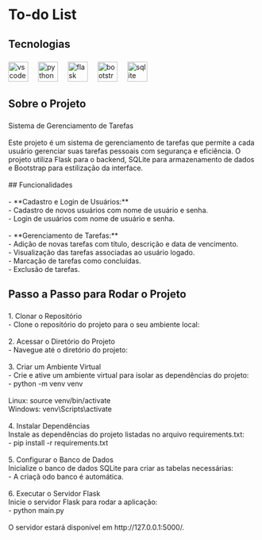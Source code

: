 ﻿<h1 align="left">To-do List</h1>

###

<h2 align="left">Tecnologias</h2>

###

<div align="left">
  <img src="https://cdn.jsdelivr.net/gh/devicons/devicon/icons/vscode/vscode-original.svg" height="40" alt="vscode logo"  />
  <img width="12" />
  <img src="https://cdn.jsdelivr.net/gh/devicons/devicon/icons/python/python-original.svg" height="40" alt="python logo"  />
  <img width="12" />
  <img src="https://cdn.jsdelivr.net/gh/devicons/devicon/icons/flask/flask-original.svg" height="40" alt="flask logo"  />
  <img width="12" />
  <img src="https://cdn.jsdelivr.net/gh/devicons/devicon/icons/bootstrap/bootstrap-original.svg" height="40" alt="bootstrap logo"  />
  <img width="12" />
  <img src="https://cdn.jsdelivr.net/gh/devicons/devicon/icons/sqlite/sqlite-original.svg" height="40" alt="sqlite logo"  />
</div>

###

<h2 align="left">Sobre o Projeto</h2>

###

<p align="left">Sistema de Gerenciamento de Tarefas<br><br>Este projeto é um sistema de gerenciamento de tarefas que permite a cada usuário gerenciar suas tarefas pessoais com segurança e eficiência. O projeto utiliza Flask para o backend, SQLite para armazenamento de dados e Bootstrap para estilização da interface.<br><br>## Funcionalidades<br><br>- **Cadastro e Login de Usuários:**<br>  - Cadastro de novos usuários com nome de usuário e senha.<br>  - Login de usuários com nome de usuário e senha.<br><br>- **Gerenciamento de Tarefas:**<br>  - Adição de novas tarefas com título, descrição e data de vencimento.<br>  - Visualização das tarefas associadas ao usuário logado.<br>  - Marcação de tarefas como concluídas.<br>  - Exclusão de tarefas.</p>

###

<h2 align="left">Passo a Passo para Rodar o Projeto</h2>

###

<p align="left">1. Clonar o Repositório<br>- Clone o repositório do projeto para o seu ambiente local:<br><br>2. Acessar o Diretório do Projeto<br>- Navegue até o diretório do projeto:<br><br>3. Criar um Ambiente Virtual<br>- Crie e ative um ambiente virtual para isolar as dependências do projeto:<br>- python -m venv venv<br><br>Linux: source venv/bin/activate <br>Windows: venv\Scripts\activate<br><br>4. Instalar Dependências<br>Instale as dependências do projeto listadas no arquivo requirements.txt:<br>- pip install -r requirements.txt<br><br>5. Configurar o Banco de Dados<br>Inicialize o banco de dados SQLite para criar as tabelas necessárias:<br>- A criaçã odo banco é automática.<br><br>6. Executar o Servidor Flask<br>Inicie o servidor Flask para rodar a aplicação:<br>- python main.py<br><br>O servidor estará disponível em http://127.0.0.1:5000/.</p>

###
